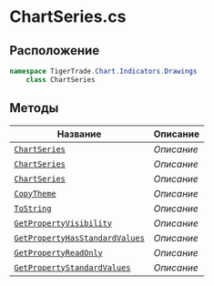 
# ChartSeries.cs
## Расположение
```csharp
namespace TigerTrade.Chart.Indicators.Drawings  
    class ChartSeries
```

## Методы
| Название | Описание |
| --- | --- |
| [`ChartSeries`](./metody/ChartSeries.md) | *Описание* |
| [`ChartSeries`](./metody/ChartSeries.md) | *Описание* |
| [`ChartSeries`](./metody/ChartSeries.md) | *Описание* |
| [`CopyTheme`](./metody/CopyTheme.md) | *Описание* |
| [`ToString`](./metody/ToString.md) | *Описание* |
| [`GetPropertyVisibility`](./metody/GetPropertyVisibility.md) | *Описание* |
| [`GetPropertyHasStandardValues`](./metody/GetPropertyHasStandardValues.md) | *Описание* |
| [`GetPropertyReadOnly`](./metody/GetPropertyReadOnly.md) | *Описание* |
| [`GetPropertyStandardValues`](./metody/GetPropertyStandardValues.md) | *Описание* |
